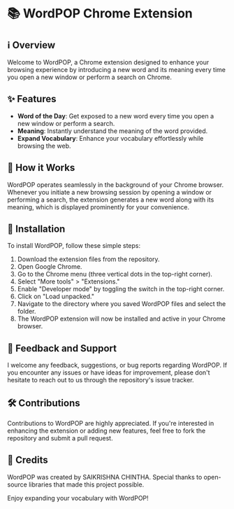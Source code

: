 # 📚 WordPOP Chrome Extension
 
## ℹ️ Overview

Welcome to WordPOP, a Chrome extension designed to enhance your browsing experience by introducing a new word and its meaning every time you open a new window or perform a search on Chrome.

## ✨ Features

- **Word of the Day**: Get exposed to a new word every time you open a new window or perform a search.
- **Meaning**: Instantly understand the meaning of the word provided.
- **Expand Vocabulary**: Enhance your vocabulary effortlessly while browsing the web.

## 🚀 How it Works

WordPOP operates seamlessly in the background of your Chrome browser. Whenever you initiate a new browsing session by opening a window or performing a search, the extension generates a new word along with its meaning, which is displayed prominently for your convenience.

## 🔧 Installation

To install WordPOP, follow these simple steps:

1. Download the extension files from the repository.
2. Open Google Chrome.
3. Go to the Chrome menu (three vertical dots in the top-right corner).
4. Select "More tools" > "Extensions."
5. Enable "Developer mode" by toggling the switch in the top-right corner.
6. Click on "Load unpacked."
7. Navigate to the directory where you saved WordPOP files and select the folder.
8. The WordPOP extension will now be installed and active in your Chrome browser.

## 📣 Feedback and Support

I welcome any feedback, suggestions, or bug reports regarding WordPOP. If you encounter any issues or have ideas for improvement, please don't hesitate to reach out to us through the repository's issue tracker.

## 🛠️ Contributions

Contributions to WordPOP are highly appreciated. If you're interested in enhancing the extension or adding new features, feel free to fork the repository and submit a pull request.

## 🙏 Credits

WordPOP was created by SAIKRISHNA CHINTHA. Special thanks to open-source libraries that made this project possible.

Enjoy expanding your vocabulary with WordPOP!
